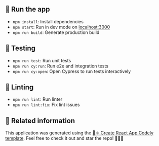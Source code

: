 ## 🚀 Run the app

- `npm install`: Install dependencies
- `npm start`: Run in dev mode on [localhost:3000](http://localhost:3000)
- `npm run build`: Generate production build

## 🧪 Testing

- `npm run test`: Run unit tests
- `npm run cy:run`: Run e2e and integration tests
- `npm run cy:open`: Open Cypress to run tests interactively

## 🔦 Linting

- `npm run lint`: Run linter
- `npm run lint:fix`: Fix lint issues

## 🔀 Related information

This application was generated using the [🌱⚛️ Create React App Codely template](https://github.com/CodelyTV/cra-template-codely). Feel free to check it out and star the repo! 🌟😊🙌
